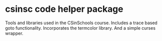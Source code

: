 # csinsc code helper package

Tools and libraries used in the CSinSchools course.
Includes a trace based goto functionality.
Incorporates the termcolor library.
And a simple curses wrapper.
